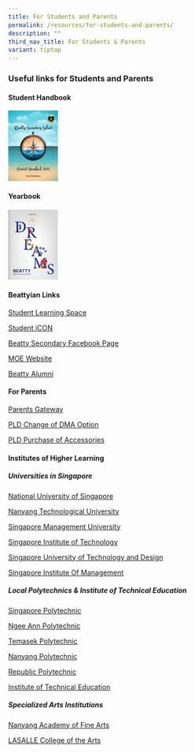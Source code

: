 ```yaml
---
title: For Students and Parents
permalink: /resources/for-students-and-parents/
description: ""
third_nav_title: For Students & Parents
variant: tiptap
---
```

<h3><strong>Useful links for Students and Parents</strong></h3>
<h4><strong>Student Handbook </strong></h4><a class="isomer-image-wrapper" href="https://drive.google.com/file/d/1Skv_JBejyD_2_mt5hDj5MzHgt0Cl4yS4/view"><img style="width: 20%;" height="auto" width="100%" alt="2025 Handbook" src="/images/Student_Handbook_2025.png"></a>
<h4><strong>Yearbook</strong></h4>
<div class="isomer-image-wrapper">
<img style="width: 20%;" height="auto" width="100%" alt="YearBook" src="/images/YearBook.png">
</div>
<h4><strong>Beattyian Links</strong></h4>
<p></p>
<p><a href="https://vle.learning.moe.edu.sg/login" rel="noopener noreferrer nofollow" target="_blank">Student Learning Space</a>
</p>
<p></p>
<p><a href="https://workspace.google.com/dashboard" rel="noopener noreferrer nofollow" target="_blank">Student iCON</a>
</p>
<p></p>
<p><a href="https://www.facebook.com/Beatty-Secondary-School-Non-Vi-Sed-Arte-336733456925160/" rel="noopener noreferrer nofollow" target="_blank">Beatty Secondary Facebook Page</a>
</p>
<p></p>
<p><a href="https://www.moe.gov.sg/" rel="noopener noreferrer nofollow" target="_blank">MOE Website</a>
</p>
<p></p>
<p><a href="https://beattysec.moe.edu.sg/achievements/our-illustrious-alumni" rel="noopener noreferrer nofollow" target="_blank">Beatty Alumni</a>
</p>
<h4><strong>For Parents</strong></h4>
<p></p>
<p><a href="https://beattysec.moe.edu.sg/useful-links/useful-links-for-students-n-parents/parents-gateway" rel="noopener noreferrer nofollow" target="_blank">Parents Gateway</a>
</p>
<p></p>
<p><a href="https://go.gov.sg/btysschangeofoptionsdma2023" rel="noopener noreferrer nofollow" target="_blank">PLD Change of DMA Option</a>
</p>
<p></p>
<p><a href="https://www.asiapac.com.sg/pld-apple/account/login" rel="noopener noreferrer nofollow" target="_blank">PLD Purchase of Accessories</a>
</p>
<h4><strong>Institutes of Higher Learning</strong></h4>
<h5><strong>Universities in Singapore</strong></h5>
<p></p>
<p></p>
<p><a href="http://nus.edu.sg/" rel="noopener noreferrer nofollow" target="_blank">National University of Singapore</a>
</p>
<p></p>
<p><a href="https://www.ntu.edu.sg/Pages/home.aspx" rel="noopener noreferrer nofollow" target="_blank">Nanyang Technological University</a>
</p>
<p></p>
<p><a href="https://www.smu.edu.sg/" rel="noopener noreferrer nofollow" target="_blank">Singapore Management University</a>
</p>
<p></p>
<p><a href="https://www.singaporetech.edu.sg/" rel="noopener noreferrer nofollow" target="_blank">Singapore Institute of Technology</a>
</p>
<p></p>
<p><a href="https://www.sutd.edu.sg/" rel="noopener noreferrer nofollow" target="_blank">Singapore University of Technology and Design</a>
</p>
<p></p>
<p><a href="http://www.sim.edu.sg/Pages/index.aspx" rel="noopener noreferrer nofollow" target="_blank">Singapore Institute Of Management</a>
</p>
<h5><strong>Local Polytechnics &amp; Institute of Technical Education</strong></h5>
<p></p>
<p><a href="https://www.sp.edu.sg/" rel="noopener noreferrer nofollow" target="_blank">Singapore Polytechnic</a>
</p>
<p></p>
<p><a href="https://www.np.edu.sg/Pages/default.aspx" rel="noopener noreferrer nofollow" target="_blank">Ngee Ann Polytechnic</a>
</p>
<p></p>
<p><a href="https://www.tp.edu.sg/" rel="noopener noreferrer nofollow" target="_blank">Temasek Polytechnic</a>
</p>
<p></p>
<p><a href="https://www.nyp.edu.sg/" rel="noopener noreferrer nofollow" target="_blank">Nanyang Polytechnic</a>
</p>
<p></p>
<p><a href="https://www.rp.edu.sg/" rel="noopener noreferrer nofollow" target="_blank">Republic Polytechnic</a>
</p>
<p></p>
<p><a href="https://www.ite.edu.sg/" rel="noopener noreferrer nofollow" target="_blank">Institute of Technical Education</a>
</p>
<h5><strong>Specialized Arts Institutions</strong></h5>
<p></p>
<p><a href="https://www.nafa.edu.sg/" rel="noopener noreferrer nofollow" target="_blank">Nanyang Academy of Fine Arts</a>
</p>
<p></p>
<p><a href="https://www.lasalle.edu.sg/" rel="noopener noreferrer nofollow" target="_blank">LASALLE College of the Arts</a>
</p>
